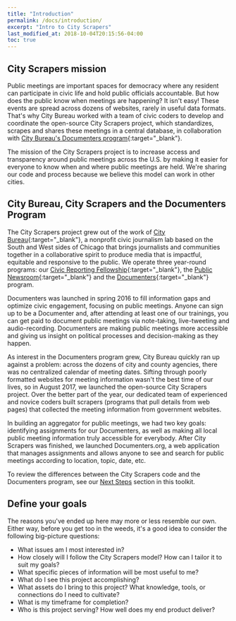 ```yaml
---
title: "Introduction"
permalink: /docs/introduction/
excerpt: "Intro to City Scrapers"
last_modified_at: 2018-10-04T20:15:56-04:00
toc: true
---
```


## City Scrapers mission

Public meetings are important spaces for democracy where any resident can participate in civic life and hold public officials accountable. But how does the public know when meetings are happening? It isn't easy! These events are spread across dozens of websites, rarely in useful data formats. That's why City Bureau worked with a team of civic coders to develop and coordinate the open-source City Scrapers project, which standardizes, scrapes and shares these meetings in a central database, in collaboration with [City Bureau's Documenters program](https://www.documenters.org/){:target="\_blank"}.

The mission of the City Scrapers project is to increase access and transparency around public meetings across the U.S. by making it easier for everyone to know when and where public meetings are held. We're sharing our code and process because we believe this model can work in other cities.

## City Bureau, City Scrapers and the Documenters Program

The City Scrapers project grew out of the work of [City Bureau](https://www.citybureau.org/){:target="\_blank"}, a nonprofit civic journalism lab based on the South and West sides of Chicago that brings journalists and communities together in a collaborative spirit to produce media that is impactful, equitable and responsive to the public. We operate three year-round programs: our [Civic Reporting Fellowship](https://www.citybureau.org/civic-reporting-programs/){:target="\_blank"}, the [Public Newsroom](https://www.citybureau.org/publicnewsroom/){:target="\_blank"} and the [Documenters](https://www.documenters.org/){:target="\_blank"} program.

Documenters was launched in spring 2016 to fill information gaps and optimize civic engagement, focusing on public meetings. Anyone can sign up to be a Documenter and, after attending at least one of our trainings, you can get paid to document public meetings via note-taking, live-tweeting and audio-recording. Documenters are making public meetings more accessible and giving us insight on political processes and decision-making as they happen.

As interest in the Documenters program grew, City Bureau quickly ran up against a problem: across the dozens of city and county agencies, there was no centralized calendar of meeting dates. Sifting through poorly formatted websites for meeting information wasn't the best time of our lives, so in August 2017, we launched the open-source City Scrapers project. Over the better part of the year, our dedicated team of experienced and novice coders built scrapers (programs that pull details from web pages) that collected the meeting information from government websites.

In building an aggregator for public meetings, we had two key goals: identifying assignments for our Documenters, as well as making all local public meeting information truly accessible for everybody. After City Scrapers was finished, we launched Documenters.org, a web application that manages assignments and allows anyone to see and search for public meetings according to location, topic, date, etc.

To review the differences between the City Scrapers code and the Documenters program, see our [Next Steps](/docs/next-steps/) section in this toolkit.

## Define your goals

The reasons you've ended up here may more or less resemble our own. Either way, before you get too in the weeds, it's a good idea to consider the following big-picture questions:

- What issues am I most interested in?
- How closely will I follow the City Scrapers model? How can I tailor it to suit my goals?
- What specific pieces of information will be most useful to me?
- What do I see this project accomplishing?
- What assets do I bring to this project? What knowledge, tools, or connections do I need to cultivate?
- What is my timeframe for completion?
- Who is this project serving? How well does my end product deliver?
